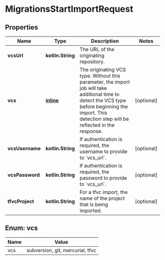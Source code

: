 
# MigrationsStartImportRequest

## Properties
Name | Type | Description | Notes
------------ | ------------- | ------------- | -------------
**vcsUrl** | **kotlin.String** | The URL of the originating repository. | 
**vcs** | [**inline**](#Vcs) | The originating VCS type. Without this parameter, the import job will take additional time to detect the VCS type before beginning the import. This detection step will be reflected in the response. |  [optional]
**vcsUsername** | **kotlin.String** | If authentication is required, the username to provide to &#x60;vcs_url&#x60;. |  [optional]
**vcsPassword** | **kotlin.String** | If authentication is required, the password to provide to &#x60;vcs_url&#x60;. |  [optional]
**tfvcProject** | **kotlin.String** | For a tfvc import, the name of the project that is being imported. |  [optional]


<a id="Vcs"></a>
## Enum: vcs
Name | Value
---- | -----
vcs | subversion, git, mercurial, tfvc



